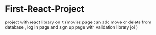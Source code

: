 # First-React-Project
project with react library on it {movies page can add move or delete from database , log in page and sign up page with validation library joi ) 

